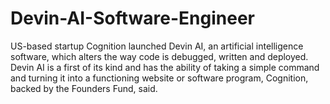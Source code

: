# Devin-AI-Software-Engineer
US-based startup Cognition launched Devin AI, an artificial intelligence software, which alters the way code is debugged, written and deployed. Devin AI is a first of its kind and has the ability of taking a simple command and turning it into a functioning website or software program, Cognition, backed by the Founders Fund, said.
